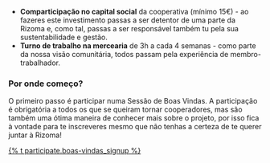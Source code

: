 <ul>
  <li><strong>Comparticipação no capital social</strong> da cooperativa (mínimo 15€) - ao fazeres este investimento passas a ser detentor de uma parte da Rizoma e, como tal, passas a ser responsável também tu pela sua sustentabilidade e gestão.</li>
  <li><strong>Turno de trabalho na mercearia</strong> de 3h a cada 4 semanas - como parte da nossa visão comunitária, todos passam pela experiência de membro-trabalhador. </li>
</ul>

<h3 class="mt-6">Por onde começo?</h3>

<p>
  O primeiro passo é participar numa Sessão de Boas Vindas. A participação é obrigatória a todos os que se queiram tornar cooperadores, mas são também uma ótima maneira de conhecer mais sobre o projeto, por isso fica à vontade para te inscreveres mesmo que não tenhas a certeza de te querer juntar à Rizoma!
</p>

<a href="{% tl boas-vindas%}" class="button is-secondary mt-3">{% t participate.boas-vindas_signup %}</a>
